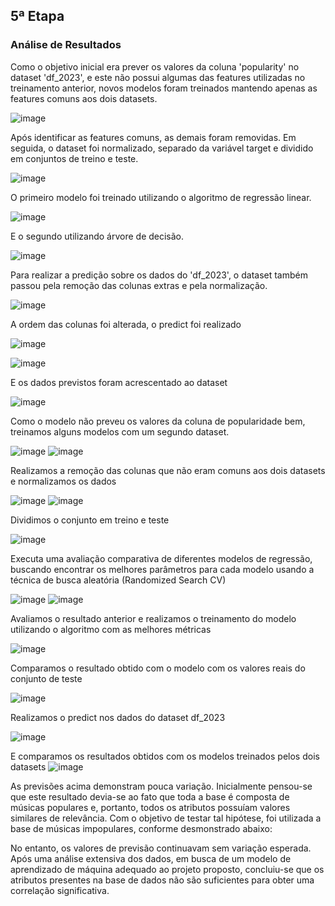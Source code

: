## 5ª Etapa
### Análise de Resultados

Como o objetivo inicial era prever os valores da coluna 'popularity' no dataset 'df_2023', e este não possui algumas das features utilizadas no treinamento anterior, novos modelos foram treinados mantendo apenas as features comuns aos dois datasets.

![image](../imagens/etapa5/1-features-comuns.png)

Após identificar as features comuns, as demais foram removidas. Em seguida, o dataset foi normalizado, separado da variável target e dividido em conjuntos de treino e teste.

![image](../imagens/etapa5/2-treino-teste.png)

O primeiro modelo foi treinado utilizando o algoritmo de regressão linear.

![image](../imagens/etapa5/3-linear-regression.png)

E o segundo utilizando árvore de decisão.

![image](../imagens/etapa5/4-decision-tree.png)

Para realizar a predição sobre os dados do 'df_2023', o dataset também passou pela remoção das colunas extras e pela normalização.

![image](../imagens/etapa5/5-normalizacao.png)

A ordem das colunas foi alterada, o predict foi realizado

![image](../imagens/etapa5/6-colunas.png)

![image](../imagens/etapa5/7-predict-decision-tree.png)

E os dados previstos foram acrescentado ao dataset

![image](../imagens/etapa5/8-previsoes.png)

Como o modelo não preveu os valores da coluna de popularidade bem, treinamos alguns modelos com um segundo dataset.

![image](../imagens/etapa5/9-base-2022.png)
![image](../imagens/etapa5/10-info.png)

Realizamos a remoção das colunas que não eram comuns aos dois datasets e normalizamos os dados

![image](../imagens/etapa5/11-colunas-comuns.png)
![image](../imagens/etapa5/12-normalizacao.png)

Dividimos o conjunto em treino e teste

![image](../imagens/etapa5/13-treino-teste.png)

Executa uma avaliação comparativa de diferentes modelos de regressão, buscando encontrar os melhores parâmetros para cada modelo usando a técnica de busca aleatória (Randomized Search CV)

![image](../imagens/etapa5/12-randomizedsearch.png)
![image](../imagens/etapa5/13-randomizedsearch.png)

Avaliamos o resultado anterior e realizamos o treinamento do modelo utilizando o algoritmo com as melhores métricas 

![image](../imagens/etapa5/14-melhor-modelo.png)

Comparamos o resultado obtido com o modelo com os valores reais do conjunto de teste

![image](../imagens/etapa5/16-comparacao-treino-predict.png)

Realizamos o predict nos dados do dataset df_2023

![image](../imagens/etapa5/15-previsoes.png)

E comparamos os resultados obtidos com os modelos treinados pelos dois datasets
![image](../imagens/etapa5/17-comparacao-2022.png)

As previsões acima demonstram pouca variação. Inicialmente pensou-se que este resultado devia-se ao fato que toda a base é composta de músicas populares e, portanto, todos os atributos possuíam valores similares de relevância. Com o objetivo de testar tal hipótese, foi utilizada a base de músicas impopulares, conforme desmonstrado abaixo:



No entanto, os valores de previsão continuavam sem variação esperada. Após uma análise extensiva dos dados, em busca de um modelo de aprendizado de máquina adequado ao projeto proposto, concluiu-se que os atributos presentes na base de dados não são suficientes para obter uma correlação significativa. 
